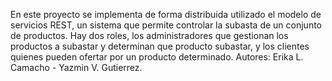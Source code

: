 En este proyecto se implementa de forma distribuida utilizado el modelo de servicios REST, un sistema 
que permite controlar la subasta de un conjunto de productos. Hay dos roles, los administradores que 
gestionan los productos a subastar y determinan que producto subastar, y los clientes quienes pueden 
ofertar por un producto determinado.
Autores: Erika L. Camacho - Yazmin V. Gutierrez.
